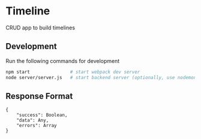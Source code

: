 # Timeline
CRUD app to build timelines

## Development
Run the following commands for development

```sh
npm start               # start webpack dev server
node server/server.js   # start backend server (optionally, use nodemon)
```

## Response Format

```
{  
    "success": Boolean,  
    "data": Any,  
    "errors": Array  
}
```
